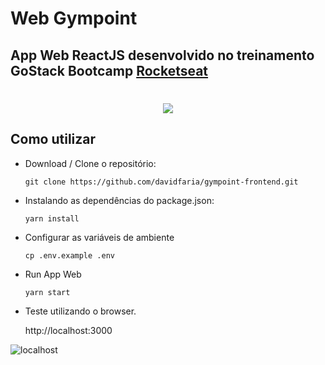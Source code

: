 # Web Gympoint

## App Web ReactJS desenvolvido no treinamento GoStack Bootcamp [Rocketseat](https://rocketseat.com.br)

<h1 align="center">
<img src="https://raw.githubusercontent.com/davidfaria/gympoint-frontend/master/assets/logo.png">
</h1>

## Como utilizar

- Download / Clone o repositório:

  ```
  git clone https://github.com/davidfaria/gympoint-frontend.git
  ```

- Instalando as dependências do package.json:

  ```
  yarn install
  ```

- Configurar as variáveis de ambiente

  ```
  cp .env.example .env
  ```

- Run App Web

  ```
  yarn start
  ```

- Teste utilizando o browser.

  http://localhost:3000

![localhost](https://raw.githubusercontent.com/davidfaria/gympoint-frontend/master/assets/web.gif)
